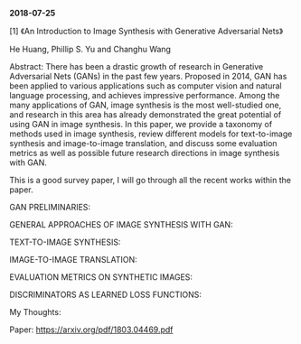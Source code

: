 
**2018-07-25**

[1] 《An Introduction to Image Synthesis with Generative Adversarial Nets》

He Huang, Phillip S. Yu and Changhu Wang

Abstract:  There has been a drastic growth of research in Generative Adversarial Nets (GANs) in the past few years. Proposed in 2014, GAN has been applied to various applications such as computer vision and natural language processing, and achieves impressive performance. Among the many applications of GAN, image synthesis is the most well-studied one, and research in this area has already demonstrated the great potential of using GAN in image synthesis. In this paper, we provide a taxonomy of methods used in image synthesis, review different models for text-to-image synthesis and image-to-image translation, and discuss some evaluation metrics as well as possible future research directions in image synthesis with GAN.

This is a good survey paper, I will go through all the recent works within the paper. 

GAN PRELIMINARIES:

GENERAL APPROACHES OF IMAGE SYNTHESIS WITH GAN:

TEXT-TO-IMAGE SYNTHESIS:

IMAGE-TO-IMAGE TRANSLATION:

EVALUATION METRICS ON SYNTHETIC IMAGES:

DISCRIMINATORS AS LEARNED LOSS FUNCTIONS:

My Thoughts:

Paper: https://arxiv.org/pdf/1803.04469.pdf
